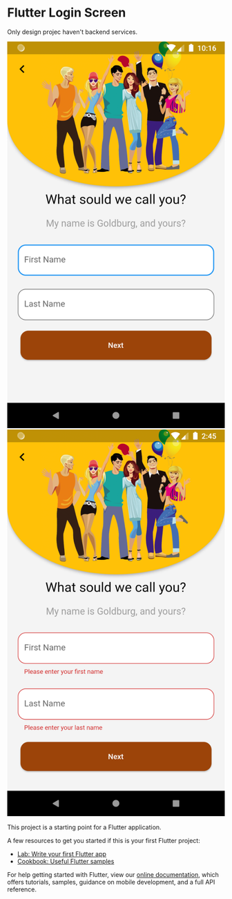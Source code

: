 # Flutter Login Screen

Only design projec haven't backend services.

![This is image](https://github.com/gorkemarslanbogan/flutterLoginScreen/blob/main/Screenshot_1651529792.png?raw=true)
![This is image](https://github.com/gorkemarslanbogan/flutterLoginScreen/blob/main/Screenshot_1651589138.png?raw=true)

This project is a starting point for a Flutter application.

A few resources to get you started if this is your first Flutter project:

- [Lab: Write your first Flutter app](https://flutter.dev/docs/get-started/codelab)
- [Cookbook: Useful Flutter samples](https://flutter.dev/docs/cookbook)

For help getting started with Flutter, view our
[online documentation](https://flutter.dev/docs), which offers tutorials,
samples, guidance on mobile development, and a full API reference.
